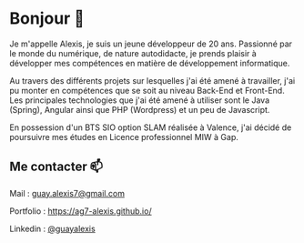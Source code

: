 <h1>Bonjour 👋</h1>

<p>
Je m'appelle Alexis, je suis un jeune développeur de 20 ans. Passionné par le monde du numérique, de nature autodidacte, je prends plaisir à développer mes compétences en matière de développement informatique.
</p>
<p>
Au travers des différents projets sur lesquelles j'ai été amené à travailler, j'ai pu monter en compétences que se soit au niveau Back-End et Front-End. Les principales technologies que j'ai été amené à utiliser sont le Java (Spring), Angular ainsi que PHP (Wordpress) et un peu de Javascript.
</p>
<p>
En possession d'un BTS SIO option SLAM réalisée à Valence, j'ai décidé de poursuivre mes études en Licence professionnel MIW à Gap.
</p>

<h2>Me contacter 📫 </h2>

<p>
  Mail : <a href="mailto:guay.alexis7@gmail.com">guay.alexis7@gmail.com</a>
</p>
<p>
  Portfolio : <a href="https://ag7-alexis.github.io/">https://ag7-alexis.github.io/</a>
</p>
<p>
  Linkedin : <a href="https://www.linkedin.com/in/guayalexis/">@guayalexis</a>
</p>

